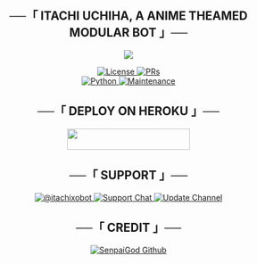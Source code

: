<h2 align="center">
    ──「 ITACHI UCHIHA, A ANIME THEAMED MODULAR BOT 」──
</h2>

<p align="center">
  <img src="https://telegra.ph/file/801a4deafb4ab36c7ba70.jpg">
</p>

<p align="center">
  <a href="https://github.com/SOME-1HING/yor-froger-bot/blob/main/LICENSE"> <img src="https://img.shields.io/badge/License-GPLv3-blueviolet?style=for-the-badge" alt="License" /> </a>
  <a href="https://makeapullrequest.com"> <img src="https://img.shields.io/badge/PRs-Welcome-yellow?style=for-the-badge" alt="PRs" /></a></br>
  <a href="https://www.python.org/"> <img src="https://img.shields.io/badge/Made%20With-Python-orange?style=for-the-badge&logo=python" alt="Python" /> </a>
  <a href="https://github.com/SOME-1HING/yor-froger-bot"> <img src="https://img.shields.io/badge/Maintained-Yes-lightgrey?style=for-the-badge" alt="Maintenance" /> </a>
</p>





<h2 align="center">
    ──「 DEPLOY ON HEROKU 」──
</h2>

<p align="center"><a href="https://heroku.com/deploy?template=https://github.com/voidxtoxic/kita"> <img src="https://img.shields.io/badge/Deploy%20To%20Heroku-purple?style=for-the-badge&logo=heroku" width="220" height="38.45"/></a></p>


<h2 align="center">
    ──「 SUPPORT 」──
</h2>

<p align="center">
<a href= "http://t.me/fed999wd"> <img src="https://img.shields.io/badge/Itachixobot-BOT-green?style=for-the-badge&logo=telegram" alt=@itachixobot on Telegram" /> </a>
<a href= "https://t.me/itachixobot_support"> <img src="https://img.shields.io/badge/Support-Chat-green?style=for-the-badge&logo=telegram" alt="Support Chat" /> </a>
<a href="https://t.me/fed999wrld"> <img src="https://img.shields.io/badge/Update-Channel-green?style=for-the-badge&logo=telegram" alt="Update Channel" /> </a>
</p>

<h2 align="center">
    ──「 CREDIT 」──
</h2>

<p align="center">
<a href="https://github.com/SenpaiGod"> <img src="https://img.shields.io/badge/SenpaiGod-Github-magenta?style=for-the-badge&logo=github" alt="SenpaiGod Github" /> </a>


